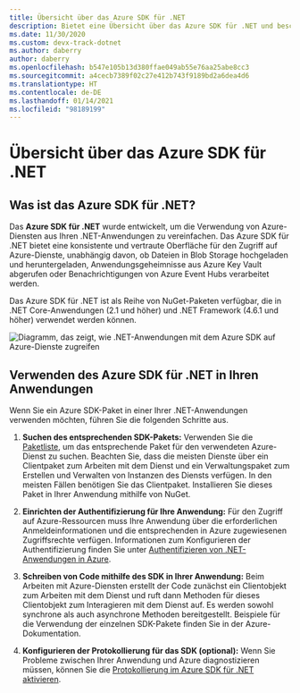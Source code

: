 ```yaml
---
title: Übersicht über das Azure SDK für .NET
description: Bietet eine Übersicht über das Azure SDK für .NET und beschreibt die grundlegenden Schritte zur Verwendung des SDK in einer .NET-Anwendung
ms.date: 11/30/2020
ms.custom: devx-track-dotnet
ms.author: daberry
author: daberry
ms.openlocfilehash: b547e105b13d380ffae049ab55e76aa25abe8cc3
ms.sourcegitcommit: a4cecb7389f02c27e412b743f9189bd2a6dea4d6
ms.translationtype: HT
ms.contentlocale: de-DE
ms.lasthandoff: 01/14/2021
ms.locfileid: "98189199"
---
```

# <a name="azure-sdk-for-net-overview"></a>Übersicht über das Azure SDK für .NET

## <a name="what-is-the-azure-sdk-for-net"></a>Was ist das Azure SDK für .NET?

Das **Azure SDK für .NET** wurde entwickelt, um die Verwendung von Azure-Diensten aus Ihren .NET-Anwendungen zu vereinfachen.  Das Azure SDK für .NET bietet eine konsistente und vertraute Oberfläche für den Zugriff auf Azure-Dienste, unabhängig davon, ob Dateien in Blob Storage hochgeladen und heruntergeladen, Anwendungsgeheimnisse aus Azure Key Vault abgerufen oder Benachrichtigungen von Azure Event Hubs verarbeitet werden.  

Das Azure SDK für .NET ist als Reihe von NuGet-Paketen verfügbar, die in .NET Core-Anwendungen (2.1 und höher) und .NET Framework (4.6.1 und höher) verwendet werden können.

![Diagramm, das zeigt, wie .NET-Anwendungen mit dem Azure SDK auf Azure-Dienste zugreifen](./media/azure-sdk-for-dotnet-overview.png)

## <a name="use-the-azure-sdk-for-net-in-your-applications"></a>Verwenden des Azure SDK für .NET in Ihren Anwendungen

Wenn Sie ein Azure SDK-Paket in einer Ihrer .NET-Anwendungen verwenden möchten, führen Sie die folgenden Schritte aus.

1. **Suchen des entsprechenden SDK-Pakets:** Verwenden Sie die [Paketliste](../packages.md), um das entsprechende Paket für den verwendeten Azure-Dienst zu suchen.  Beachten Sie, dass die meisten Dienste über ein Clientpaket zum Arbeiten mit dem Dienst und ein Verwaltungspaket zum Erstellen und Verwalten von Instanzen des Diensts verfügen.  In den meisten Fällen benötigen Sie das Clientpaket.  Installieren Sie dieses Paket in Ihrer Anwendung mithilfe von NuGet.

2. **Einrichten der Authentifizierung für Ihre Anwendung:** Für den Zugriff auf Azure-Ressourcen muss Ihre Anwendung über die erforderlichen Anmeldeinformationen und die entsprechenden in Azure zugewiesenen Zugriffsrechte verfügen.  Informationen zum Konfigurieren der Authentifizierung finden Sie unter [Authentifizieren von .NET-Anwendungen in Azure](../authentication.md).

3. **Schreiben von Code mithilfe des SDK in Ihrer Anwendung:** Beim Arbeiten mit Azure-Diensten erstellt der Code zunächst ein Clientobjekt zum Arbeiten mit dem Dienst und ruft dann Methoden für dieses Clientobjekt zum Interagieren mit dem Dienst auf.  Es werden sowohl synchrone als auch asynchrone Methoden bereitgestellt.  Beispiele für die Verwendung der einzelnen SDK-Pakete finden Sie in der Azure-Dokumentation.

4. **Konfigurieren der Protokollierung für das SDK (optional):** Wenn Sie Probleme zwischen Ihrer Anwendung und Azure diagnostizieren müssen, können Sie die [Protokollierung im Azure SDK für .NET aktivieren](../logging.md).
